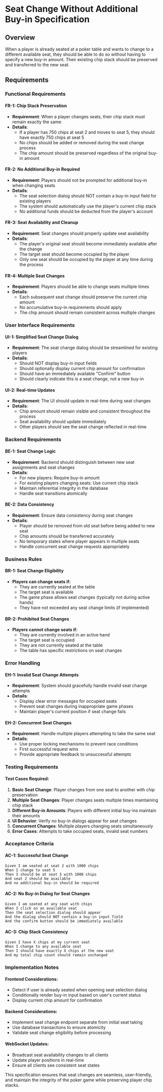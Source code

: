 # Seat Change Without Additional Buy-in Specification

## Overview
When a player is already seated at a poker table and wants to change to a different available seat, they should be able to do so without having to specify a new buy-in amount. Their existing chip stack should be preserved and transferred to the new seat.

## Requirements

### Functional Requirements

#### FR-1: Chip Stack Preservation
- **Requirement**: When a player changes seats, their chip stack must remain exactly the same
- **Details**: 
  - If a player has 750 chips at seat 2 and moves to seat 5, they should have exactly 750 chips at seat 5
  - No chips should be added or removed during the seat change process
  - The chip amount should be preserved regardless of the original buy-in amount

#### FR-2: No Additional Buy-in Required
- **Requirement**: Players should not be prompted for additional buy-in when changing seats
- **Details**:
  - The seat selection dialog should NOT contain a buy-in input field for existing players
  - The system should automatically use the player's current chip stack
  - No additional funds should be deducted from the player's account

#### FR-3: Seat Availability and Cleanup
- **Requirement**: Seat changes should properly update seat availability
- **Details**:
  - The player's original seat should become immediately available after the change
  - The target seat should become occupied by the player
  - Only one seat should be occupied by the player at any time during the process

#### FR-4: Multiple Seat Changes
- **Requirement**: Players should be able to change seats multiple times
- **Details**:
  - Each subsequent seat change should preserve the current chip amount
  - No accumulative buy-in requirements should apply
  - The chip amount should remain consistent across multiple changes

### User Interface Requirements

#### UI-1: Simplified Seat Change Dialog
- **Requirement**: The seat change dialog should be streamlined for existing players
- **Details**:
  - Should NOT display buy-in input fields
  - Should optionally display current chip amount for confirmation
  - Should have an immediately available "Confirm" button
  - Should clearly indicate this is a seat change, not a new buy-in

#### UI-2: Real-time Updates
- **Requirement**: The UI should update in real-time during seat changes
- **Details**:
  - Chip amount should remain visible and consistent throughout the process
  - Seat availability should update immediately
  - Other players should see the seat change reflected in real-time

### Backend Requirements

#### BE-1: Seat Change Logic
- **Requirement**: Backend should distinguish between new seat assignments and seat changes
- **Details**:
  - For new players: Require buy-in amount
  - For existing players changing seats: Use current chip stack
  - Maintain referential integrity in the database
  - Handle seat transitions atomically

#### BE-2: Data Consistency
- **Requirement**: Ensure data consistency during seat changes
- **Details**:
  - Player should be removed from old seat before being added to new seat
  - Chip amounts should be transferred accurately
  - No temporary states where player appears in multiple seats
  - Handle concurrent seat change requests appropriately

### Business Rules

#### BR-1: Seat Change Eligibility
- **Players can change seats if:**
  - They are currently seated at the table
  - The target seat is available
  - The game phase allows seat changes (typically not during active hands)
  - They have not exceeded any seat change limits (if implemented)

#### BR-2: Prohibited Seat Changes
- **Players cannot change seats if:**
  - They are currently involved in an active hand
  - The target seat is occupied
  - They are not currently seated at the table
  - The table has specific restrictions on seat changes

### Error Handling

#### EH-1: Invalid Seat Change Attempts
- **Requirement**: System should gracefully handle invalid seat change attempts
- **Details**:
  - Display clear error messages for occupied seats
  - Prevent seat changes during inappropriate game phases
  - Maintain player's current position if seat change fails

#### EH-2: Concurrent Seat Changes
- **Requirement**: Handle multiple players attempting to take the same seat
- **Details**:
  - Use proper locking mechanisms to prevent race conditions
  - First successful request wins
  - Provide appropriate feedback to unsuccessful attempts

### Testing Requirements

#### Test Cases Required:
1. **Basic Seat Change**: Player changes from one seat to another with chip preservation
2. **Multiple Seat Changes**: Player changes seats multiple times maintaining chip stack
3. **Different Buy-in Amounts**: Players with different initial buy-ins maintain their amounts
4. **UI Behavior**: Verify no buy-in dialogs appear for seat changes
5. **Concurrent Changes**: Multiple players changing seats simultaneously
6. **Error Cases**: Attempts to take occupied seats, invalid seat numbers

### Acceptance Criteria

#### AC-1: Successful Seat Change
```gherkin
Given I am seated at seat 2 with 1000 chips
When I change to seat 5
Then I should be at seat 5 with 1000 chips
And seat 2 should be available
And no additional buy-in should be required
```

#### AC-2: No Buy-in Dialog for Seat Changes
```gherkin
Given I am seated at any seat with chips
When I click on an available seat
Then the seat selection dialog should appear
And the dialog should NOT contain a buy-in input field
And the confirm button should be immediately available
```

#### AC-3: Chip Stack Consistency
```gherkin
Given I have X chips at my current seat
When I change to any available seat
Then I should have exactly X chips at the new seat
And my total chip count should remain unchanged
```

### Implementation Notes

#### Frontend Considerations:
- Detect if user is already seated when opening seat selection dialog
- Conditionally render buy-in input based on user's current status
- Display current chip amount for confirmation

#### Backend Considerations:
- Implement seat change endpoint separate from initial seat taking
- Use database transactions to ensure atomicity
- Validate seat change eligibility before processing

#### WebSocket Updates:
- Broadcast seat availability changes to all clients
- Update player positions in real-time
- Ensure all clients see consistent seat states

This specification ensures that seat changes are seamless, user-friendly, and maintain the integrity of the poker game while preserving player chip stacks. 
